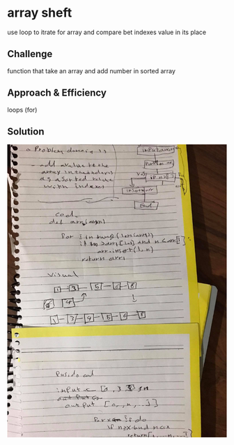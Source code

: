 # array sheft 
use loop to itrate for array and compare bet indexes 
value in its place
## Challenge
function that take an array and add number in sorted array 


## Approach & Efficiency
loops (for)


## Solution
<img src="../../assets/2.jpg" alt="My cool logo"/>
